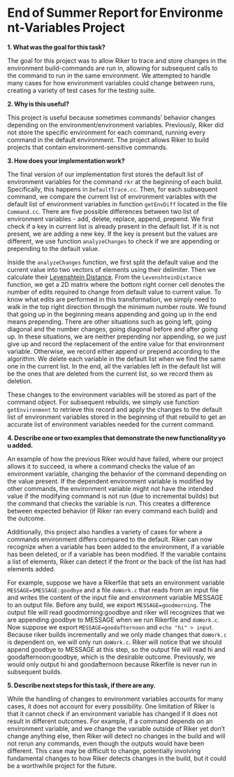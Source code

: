 # End of Summer Report for Environment-Variables Project 
 

**1. What was the goal for this task?** 

The goal for this project was to allow Riker to trace and store changes in the environment build-commands are run in, allowing for subsequent calls to the command to run in the same environment. We attempted to handle many cases for how environment variables could change between runs, creating a variety of test cases for the testing suite. 

**2. Why is this useful?** 

This project is useful because sometimes commands’ behavior changes depending on the environment/environment variables. Previously, Riker did not store the specific environment for each command, running every command in the default environment. The project allows Riker to build projects that contain environment-sensitive commands. 

**3. How does your implementation work?** 

The final version of our implementation first stores the default list of environment variables for the command `rkr` at the beginning of each build. Specifically, this happens in `DefaultTrace.cc`. Then, for each subsequent command, we compare the current list of environment variables with the default list of environment variables in function `getEnvDiff` located in the file `Command.cc`. There are five possible differences between two list of environment variables - add, delete, replace, append, prepend. We first check if a key in current list is already present in the default list. If it is not present, we are adding a new key. If the key is present but the values are different, we use function `analyzeChanges` to check if we are appending or prepending to the default value. 

Inside the `analyzeChanges` function, we first split the default value and the current value into two vectors of elements using their delimiter. Then we calculate their [Levenshtein Distance](https://en.wikipedia.org/wiki/Levenshtein_distance). From the `LevenshteinDistance` function, we get a 2D matrix where the bottom right corner cell denotes the number of edits required to change from default value to current value. To know what edits are performed in this transformation, we simply need to walk in the top right direction through the minimum number route. We found that going up in the beginning means appending and going up in the end means prepending. There are other situations such as going left, going diagonal and the number changes, going diagonal before and after going up. In these situations, we are neither prepending nor appending, so we just give up and record the replacement of the entire value for that environment variable. Otherwise, we record either append or prepend according to the algorithm. We delete each variable in the default list when we find the same one in the current list. In the end, all the variables left in the default list will be the ones that are deleted from the current list, so we record them as deletion.  

These changes to the environment variables will be stored as part of the command object. For subsequent rebuilds, we simply use function `getEnvironment` to retrieve this record and apply the changes to the default list of environment variables stored in the beginning of that rebuild to get an accurate list of environment variables needed for the current command.  

**4. Describe one or two examples that demonstrate the new functionality you added.** 

An example of how the previous Riker would have failed, where our project allows it to succeed, is where a command checks the value of an environment variable, changing the behavior of the command depending on the value present. If the dependent environment variable is modified by other commands, the environment variable might not have the intended value if the modifying command is not run (due to incremental builds) but the command that checks the variable is run. This creates a difference between expected behavior (if Riker ran every command each build) and the outcome. 

Additionally, this project also handles a variety of cases for where a commands environment differs compared to the default. Riker can now recognize when a variable has been added to the environment, if a variable has been deleted, or if a variable has been modified. If the variable contains a list of elements, Riker can detect if the front or the back of the list has had elements added. 

For example, suppose we have a Rikerfile that sets an environment variable `MESSAGE=$MESSAGE:goodbye` and a file `doWork.c` that reads from an input file and writes the content of the input file and environment variable MESSAGE to an output file. Before any build, we export `MESSAGE=goodmorning`. The output file will read goodmorning:goodbye and riker will recognizes that we are appending goodbye to MESSAGE when we run Rikerfile and `doWork.c`. Now suppose we export `MESSAGE=goodafternoon` and `echo "hi" > input`. Because riker builds incrementally and we only made changes that `doWork.c` is dependent on, we will only run `doWork.c`. Riker will notice that we should append goodbye to MESSAGE at this step, so the output file will read hi and goodafternoon:goodbye, which is the desirable outcome. Previously, we would only output hi and goodafternoon because Rikerfile is never run in subsequent builds. 

**5. Describe next steps for this task, if there are any.** 

While the handling of changes to environment variables accounts for many cases, it does not account for every possibility. One limitation of Riker is that it cannot check if an environment variable has changed if it does not result in different outcomes. For example, if a command depends on an environment variable, and we change the variable outside of Riker yet don’t change anything else, then Riker will detect no changes in the build and will not rerun any commands, even though the outputs would have been different. This case may be difficult to change, potentially involving fundamental changes to how Riker detects changes in the build, but it could be a worthwhile project for the future. 